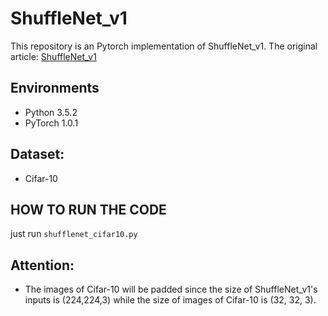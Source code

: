# ShuffleNet_v1
This repository is an Pytorch implementation of ShuffleNet_v1.
The original article: [ShuffleNet_v1](https://arxiv.org/pdf/1707.01083.pdf)

## Environments
* Python 3.5.2
* PyTorch 1.0.1

## Dataset:
* Cifar-10

## HOW TO RUN THE CODE
just run `shufflenet_cifar10.py`

## Attention:
* The images of Cifar-10 will be padded since the size of ShuffleNet_v1's inputs is (224,224,3) while the size of images of Cifar-10 is (32, 32, 3).
